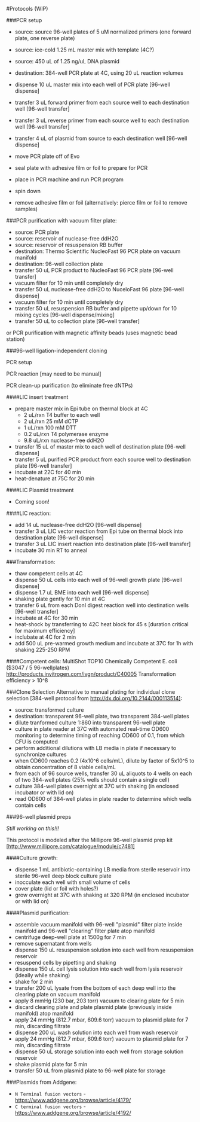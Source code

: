#Protocols (WIP)

###PCR setup
* source: source 96-well plates of 5 uM normalized primers (one forward plate, one reverse plate)
* source: ice-cold 1.25 mL master mix with template (4C?)
* source: 450 uL of 1.25 ng/uL DNA plasmid 

* destination: 384-well PCR plate at 4C, using 20  uL reaction volumes 
* dispense 10 uL master mix into each well of PCR plate [96-well dispense]
* transfer 3 uL forward primer from each source well to each destination well [96-well transfer]
* transfer 3 uL reverse primer from each source well to each destination well [96-well transfer]
* transfer 4 uL of plasmid from source to each destination well [96-well dispense]

* move PCR plate off of Evo 
* seal plate with adhesive film or foil to prepare for PCR
* place in PCR machine and run PCR program
* spin down
* remove adhesive film or foil (alternatively: pierce film or foil to remove samples)

###PCR purification with vacuum filter plate:
* source: PCR plate
* source: reservoir of nuclease-free ddH2O
* source: reservoir of resuspension RB buffer
* destination: Thermo Scientific NucleoFast 96 PCR plate on vacuum manifold
* destination: 96-well collection plate
* transfer 50 uL PCR product to NucleoFast 96 PCR plate [96-well transfer]
* vacuum filter for 10 min until completely dry
* transfer 50 uL nuclease-free ddH2O to NuceloFast 96 plate [96-well dispense]
* vacuum filter for 10 min until completely dry
* transfer 50 uL resuspension RB buffer and pipette up/down for 10 mixing cycles [96-well dispense/mixing]
* transfer 50 uL to collection plate [96-well transfer]

or PCR purification with magnetic affinity beads (uses magnetic bead station)

###96-well ligation-independent cloning

PCR setup

PCR reaction [may need to be manual]

PCR clean-up purification (to eliminate free dNTPs)

####LIC insert treatment
* prepare master mix in Epi tube on thermal block at 4C
   + 2 uL/rxn T4 buffer to each well
   + 2 uL/rxn 25 mM dCTP
   + 1 uL/rxn 100 mM DTT
   + 0.2 uL/rxn T4 polymerase enzyme
   + 9.8 uL/rxn nuclease-free ddH2O
* transfer 15 uL of master mix to each well of destination plate [96-well dispense]
* transfer 5 uL purified PCR product from each source well to destination plate [96-well transfer]
* incubate at 22C for 40 min
* heat-denature at 75C for 20 min

####LIC Plasmid treatment 
* Coming soon!

####LIC reaction:
* add 14 uL nuclease-free ddH2O [96-well dispense]
* transfer 3 uL LIC vector reaction from Epi tube on thermal block into destination plate [96-well dispense]
* transfer 3 uL LIC insert reaction into destination plate [96-well transfer]
* incubate 30 min RT to anneal

###Transformation:
* thaw competent cells at 4C
* dispense 50 uL cells into each well of 96-well growth plate [96-well dispense]
* dispense 1.7 uL BME into each well [96-well dispense]
* shaking plate gently for 10 min at 4C
* transfer 6 uL from each DonI digest reaction well into destination wells [96-well transfer]
* incubate at 4C for 30 min
* heat-shock by transferring to 42C heat block for 45 s [duration critical for maximum efficiency]
* inclubate at 4C for 2 min
* add 500 uL pre-warmed growth medium and incubate at 37C for 1h with shaking 225-250 RPM

####Competent cells:
MultiShot TOP10 Chemically Competent E. coli ($3047 / 5 96-wellplates)
http://products.invitrogen.com/ivgn/product/C40005
Transformation efficiency > 10^8

###Clone Selection
Alternative to manual plating for individual clone selection [384-well protocol from http://dx.doi.org/10.2144/000113514]:
* source: transformed culture
* destination: transparent 96-well plate, two transparent 384-well plates
* dilute tranformed culture 1:860 into transparent 96-well plate
* culture in plate reader at 37C with automated real-time OD600 monitoring to determine timing of reaching OD600 of 0.1, from which CFU is computed
* perform additional dilutions with LB media in plate if necessary to synchronize cultures
* when OD600 reaches 0.2 (4x10^6 cells/mL), dilute by factor of 5x10^5 to obtain concentration of 8 viable cells/mL
* from each of 96 source wells, transfer 30 uL aliquots to 4 wells on each of two 384-well plates (25% wells should contain a single cell)
* culture 384-well plates overnight at 37C with shaking (in enclosed incubator or with lid on)
* read OD600 of 384-well plates in plate reader to determine which wells contain cells

###96-well plasmid preps

*Still working on this!!!*

This protocol is modeled after the Millipore 96-well plasmid prep kit [http://www.millipore.com/catalogue/module/c7481]

####Culture growth:
* dispense 1 mL antibiotic-containing LB media from sterile reservoir into sterile 96-well deep block culture plate
* inocculate each well with small volume of cells
* cover plate (lid or foil with holes?)
* grow overnight at 37C with shaking at 320 RPM (in enclosed incubator or with lid on)

####Plasmid purification:
* assemble vacuum manifold with 96-well "plasmid" filter plate inside manifold and 96-well "clearing" filter plate atop manifold
* centrifuge deep-well plate at 1500g for 7 min
* remove supernatant from wells
* dispense 150 uL resuspension solution into each well from resuspension reservoir
* resuspend cells by pipetting and shaking
* dispense 150 uL cell lysis solution into each well from lysis reservoir (ideally while shaking)
* shake for 2 min
* transfer 200 uL lysate from the bottom of each deep well into the clearing plate on vacuum manifold
* apply 8 mmHg (230 bar, 203 torr) vacuum to clearing plate for 5 min
* discard clearing plate and plate plasmid plate (previously inside manifold) atop manifold
* apply 24 mmHg (812.7 mbar, 609.6 torr) vacuum to plasmid plate for 7 min, discarding filtrate
* dispense 200 uL wash solution into each well from wash reservoir
* apply 24 mmHg (812.7 mbar, 609.6 torr) vacuum to plasmid plate for 7 min, discarding filtrate
* dispense 50 uL storage solution into each well from storage solution reservoir
* shake plasmid plate for 5 min
* transfer 50 uL from plasmid plate to 96-well plate for storage

###Plasmids from Addgene:
* `N Terminal fusion vectors` - https://www.addgene.org/browse/article/4179/
* `C terminal fusion vectors` - https://www.addgene.org/browse/article/4192/

